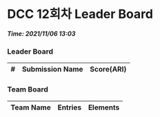 # DCC 12회차 Leader Board
***Time: 2021/11/06 13:03***

### Leader Board

|#|Submission Name|Score(ARI)|
|:---:|:---:|:---:|

### Team Board

|Team Name|Entries|Elements|
|:---:|:---:|:---:|
